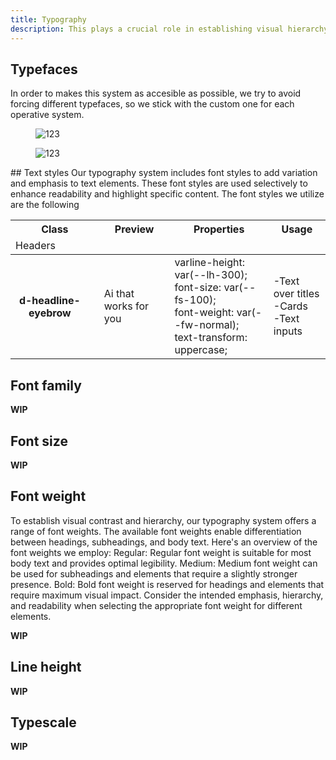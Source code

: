 ```yaml
---
title: Typography
description: This plays a crucial role in establishing visual hierarchy, readability, and brand identity in our digital products.
---
```


## Typefaces

In order to makes this system as accesible as possible, we try to avoid forcing different typefaces, so we stick with the custom one for each operative system.
<figure class="d-ml0 d-p16 d-mr0 d-p0 d-bar4 d-ta-center d-ba d-baw2 d-bc-black-200">
  <img class="d-wmx40p" src="assets/images/typo/typefaces/android.png" alt="123">
</figure>
<figure class="d-ml0 d-p16 d-mr0 d-p0 d-bar4 d-ta-center d-ba d-baw2 d-bc-black-200">
  <img class="d-wmx40p" src="/assets/images/accessibility-graphic.png" alt="123">
</figure>
## Text styles
Our typography system includes font styles to add variation and emphasis to text elements. These font styles are used selectively to enhance readability and highlight specific content. The font styles we utilize are the following
<table class="d-table dialtone-doc-table">
  <thead>
    <tr>
      <th scope="col" colspan="2">Class</th>
      <th scope="col" >Preview</th>
      <th scope="col" >Properties</th>
      <th scope="col">Usage</th>
    </tr>
    <tr><td> Headers </td></tr>
  </thead>
  <tbody>
    <tr>
      <th scope="row" class="d-pr0">
      d-headline-eyebrow
      </th>
      <td>
        <div class="d-d-flex d-jc-space-between d-ai-center ">
        </div>
      </td>
      <td>
          <div class="d-fl0 d-fs-300 d-fc-primary d-p6 d-fw-large">
            Ai that works for you
          </div>
      </td>
      <td class="d-ff-mono d-fc-purple-400 d-fw-normal d-fs-100 d-ws-nowrap">
          varline-height: var(--lh-300);<br>font-size: var(--fs-100); <br>font-weight: var(--fw-normal);<br>text-transform: uppercase;
      </td>
      <td class="d-pr0">-Text over titles<br>-Cards <br>-Text inputs<br>
      </td>
    </tr>
  </tbody>
</table>

## Font family

<aside class="d-notice d-notice--info d-mt24 d-wmx100p" role="status" aria-hidden="false">
  <div class="d-notice__icon">
    <dt-icon name="info"></dt-icon>
  </div>
  <div class="d-notice__content d-stack4">
    <p class="d-notice__message">
    <strong>WIP</strong>
    </p>
  </div>
</aside>

## Font size

<aside class="d-notice d-notice--info d-mt24 d-wmx100p" role="status" aria-hidden="false">
  <div class="d-notice__icon">
    <dt-icon name="info"></dt-icon>
  </div>
  <div class="d-notice__content d-stack4">
    <p class="d-notice__message">
      <strong>WIP</strong>
    </p>
  </div>
</aside>

## Font weight

To establish visual contrast and hierarchy, our typography system offers a range of font weights. The available font weights enable differentiation between headings, subheadings, and body text. Here's an overview of the font weights we employ:
Regular: Regular font weight is suitable for most body text and provides optimal legibility.
Medium: Medium font weight can be used for subheadings and elements that require a slightly stronger presence.
Bold: Bold font weight is reserved for headings and elements that require maximum visual impact.
Consider the intended emphasis, hierarchy, and readability when selecting the appropriate font weight for different elements.

<aside class="d-notice d-notice--info d-mt24 d-wmx100p" role="status" aria-hidden="false">
  <div class="d-notice__icon">
    <dt-icon name="info"></dt-icon>
  </div>
  <div class="d-notice__content d-stack4">
    <p class="d-notice__message">
      <strong>WIP</strong>
    </p>
  </div>
</aside>

## Line height

<aside class="d-notice d-notice--info d-mt24 d-wmx100p" role="status" aria-hidden="false">
  <div class="d-notice__icon">
    <dt-icon name="info"></dt-icon>
  </div>
  <div class="d-notice__content d-stack4">
    <p class="d-notice__message">
      <strong>WIP</strong>
    </p>
  </div>
</aside>

## Typescale

<aside class="d-notice d-notice--info d-mt24 d-wmx100p" role="status" aria-hidden="false">
  <div class="d-notice__icon">
    <dt-icon name="info"></dt-icon>
  </div>
  <div class="d-notice__content d-stack4">
    <p class="d-notice__message">
      <strong>WIP</strong>
    </p>
  </div>
</aside>
